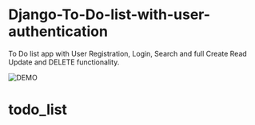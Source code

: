 # Django-To-Do-list-with-user-authentication
To Do list app with User Registration, Login, Search and full Create Read Update and DELETE functionality.

![DEMO](../master/Django%20To%20Do%20List%20App.jpg)
# todo_list
